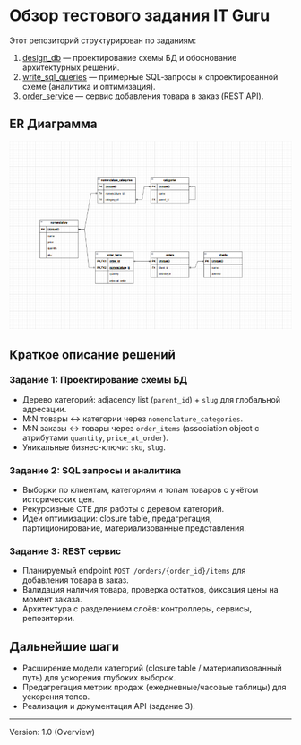 # Обзор тестового задания IT Guru

Этот репозиторий структурирован по заданиям:
1. [design_db](https://github.com/jmp-ff25/it_guru_test_task/tree/main/1.design_db) — проектирование схемы БД и обоснование архитектурных решений.
2. [write_sql_queries](https://github.com/jmp-ff25/it_guru_test_task/tree/main/2.write_sql_queries) — примерные SQL‑запросы к спроектированной схеме (аналитика и оптимизация).
3. [order_service](https://github.com/jmp-ff25/it_guru_test_task/tree/main/3.order_service) — сервис добавления товара в заказ (REST API).

## ER Диаграмма
![ER Диаграмма схемы БД](https://raw.githubusercontent.com/jmp-ff25/it_guru_test_task/main/1.design_db/scheme_db_draw.io.png)

## Краткое описание решений

### Задание 1: Проектирование схемы БД
- Дерево категорий: adjacency list (`parent_id`) + `slug` для глобальной адресации.
- M:N товары ↔ категории через `nomenclature_categories`.
- M:N заказы ↔ товары через `order_items` (association object с атрибутами `quantity`, `price_at_order`).
- Уникальные бизнес-ключи: `sku`, `slug`.

### Задание 2: SQL запросы и аналитика
- Выборки по клиентам, категориям и топам товаров с учётом исторических цен.
- Рекурсивные CTE для работы с деревом категорий.
- Идеи оптимизации: closure table, предагрегация, партиционирование, материализованные представления.

### Задание 3: REST сервис
- Планируемый endpoint `POST /orders/{order_id}/items` для добавления товара в заказ.
- Валидация наличия товара, проверка остатков, фиксация цены на момент заказа.
- Архитектура с разделением слоёв: контроллеры, сервисы, репозитории.

## Дальнейшие шаги
- Расширение модели категорий (closure table / материализованный путь) для ускорения глубоких выборок.
- Предагрегация метрик продаж (ежедневные/часовые таблицы) для ускорения топов.
- Реализация и документация API (задание 3).

---
Version: 1.0 (Overview)
